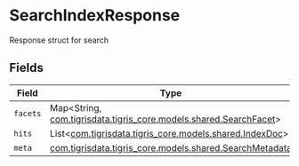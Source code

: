 # SearchIndexResponse

Response struct for search


## Fields

| Field                                                                                                   | Type                                                                                                    | Required                                                                                                | Description                                                                                             |
| ------------------------------------------------------------------------------------------------------- | ------------------------------------------------------------------------------------------------------- | ------------------------------------------------------------------------------------------------------- | ------------------------------------------------------------------------------------------------------- |
| `facets`                                                                                                | Map<String, [com.tigrisdata.tigris_core.models.shared.SearchFacet](../../models/shared/SearchFacet.md)> | :heavy_minus_sign:                                                                                      | N/A                                                                                                     |
| `hits`                                                                                                  | List<[com.tigrisdata.tigris_core.models.shared.IndexDoc](../../models/shared/IndexDoc.md)>              | :heavy_minus_sign:                                                                                      | N/A                                                                                                     |
| `meta`                                                                                                  | [com.tigrisdata.tigris_core.models.shared.SearchMetadata](../../models/shared/SearchMetadata.md)        | :heavy_minus_sign:                                                                                      | N/A                                                                                                     |